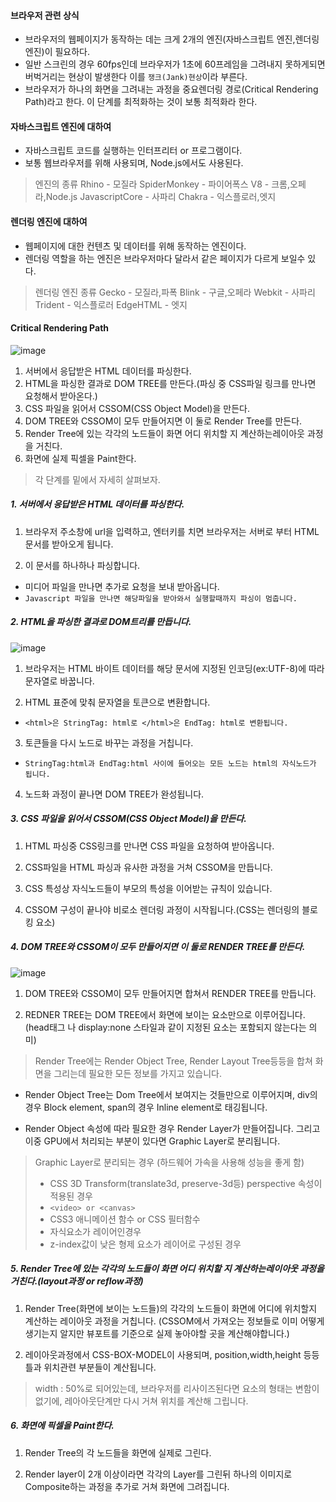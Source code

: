 #### 브라우저 관련 상식

- 브라우저의 웹페이지가 동작하는 데는 크게 2개의 엔진(자바스크립트 엔진,렌더링 엔진)이 필요하다.
- 일반 스크린의 경우 60fps인데 브라우저가 1초에 60프레임을 그려내지 못하게되면 버벅거리는 현상이 발생한다 이를 `쟁크(Jank)현상`이라 부른다.
- 브라우저가 하나의 화면을 그려내는 과정을 중요렌더링 경로(Critical Rendering Path)라고 한다. 이 단계를 최적화하는 것이 보통 최적화라 한다.

#### 자바스크립트 엔진에 대하여

- 자바스크립트 코드를 실행하는 인터프리터 or 프로그램이다.
- 보통 웹브라우저를 위해 사용되며, Node.js에서도 사용된다.

> 엔진의 종류
> Rhino - 모질라
> SpiderMonkey - 파이어폭스
> V8 - 크롬,오페라,Node.js
> JavascriptCore - 사파리
> Chakra - 익스플로러,엣지

#### 렌더링 엔진에 대하여

- 웹페이지에 대한 컨텐츠 및 데이터를 위해 동작하는 엔진이다.
- 렌더링 역할을 하는 엔진은 브라우저마다 달라서 같은 페이지가 다르게 보일수 있다.

> 렌더링 엔진 종류
> Gecko - 모질라,파폭
> Blink - 구글,오페라
> Webkit - 사파리
> Trident - 익스플로러
> EdgeHTML - 엣지

#### Critical Rendering Path

![image](https://user-images.githubusercontent.com/49670068/110416666-7093f200-80d7-11eb-954f-15d485aabf69.png)


1. 서버에서 응답받은 HTML 데이터를 파싱한다.
2. HTML을 파싱한 결과로 DOM TREE를 만든다.(파싱 중 CSS파일 링크를 만나면 요청해서 받아온다.)
3. CSS 파일을 읽어서 CSSOM(CSS Object Model)을 만든다.
4. DOM TREE와 CSSOM이 모두 만들어지면 이 둘로 Render Tree를 만든다.
5. Render Tree에 있는 각각의 노드들이 화면 어디 위치할 지 계산하는레이아웃 과정을 거친다.
6. 화면에 실제 픽셀을 Paint한다.

> 각 단계를 밑에서 자세히 살펴보자.

##### 1. 서버에서 응답받은 HTML 데이터를 파싱한다.

1) 브라우저 주소창에 url을 입력하고, 엔터키를 치면 브라우저는 서버로 부터 HTML문서를 받아오게 됩니다.

2) 이 문서를 하나하나 파싱합니다.

- 미디어 파일을 만나면 추가로 요청을 보내 받아옵니다.
- `Javascript 파일을 만나면 해당파일을 받아와서 실행할때까지 파싱이 멈춥니다.`

##### 2. HTML을 파싱한 결과로 DOM트리를 만듭니다.

![image](https://user-images.githubusercontent.com/49670068/110417022-1f383280-80d8-11eb-8f43-80341aab0c47.png)

1) 브라우저는 HTML 바이트 데이터를 해당 문서에 지정된 인코딩(ex:UTF-8)에 따라 문자열로 바꿉니다.
   
2) HTML 표준에 맞춰 문자열을 토큰으로 변환합니다.

- `<html>은 StringTag: html로 </html>은 EndTag: html로 변환됩니다.`

3) 토큰들을 다시 노드로 바꾸는 과정을 거칩니다.

- `StringTag:html과 EndTag:html 사이에 들어오는 모든 노드는 html의 자식노드가 됩니다.`

4) 노드화 과정이 끝나면 DOM TREE가 완성됩니다.

##### 3. CSS 파일을 읽어서 CSSOM(CSS Object Model)을 만든다.

1) HTML 파싱중 CSS링크를 만나면 CSS 파일을 요청하여 받아옵니다.

2) CSS파일을 HTML 파싱과 유사한 과정을 거쳐 CSSOM을 만듭니다.

3) CSS 특성상 자식노드들이 부모의 특성을 이어받는 규칙이 있습니다.

4) CSSOM 구성이 끝나야 비로소 렌더링 과정이 시작됩니다.(CSS는 렌더링의 블로킹 요소)

##### 4. DOM TREE와 CSSOM이 모두 만들어지면 이 둘로 RENDER TREE를 만든다.

![image](https://user-images.githubusercontent.com/49670068/110418341-be5e2980-80da-11eb-9882-e6ff15a0ab74.png)

1) DOM TREE와 CSSOM이 모두 만들어지면 합쳐서 RENDER TREE를 만듭니다.

2) REDNER TREE는 DOM TREE에서 화면에 보이는 요소만으로 이루어집니다.(head태그 나 display:none 스타일과 같이 지정된 요소는 포함되지 않는다는 의미)

> Render Tree에는 Render Object Tree, Render Layout Tree등등을 합쳐 화면을 그리는데 필요한 모든 정보를 가지고 있습니다.

- Render Object Tree는 Dom Tree에서 보여지는 것들만으로 이루어지며, div의 경우 Block element, span의 경우 Inline element로 태깅됩니다.

- Render Object 속성에 따라 필요한 경우 Render Layer가 만들어집니다. 그리고 이중 GPU에서 처리되는 부분이 있다면 Graphic Layer로 분리됩니다.

> Graphic Layer로 분리되는 경우 (하드웨어 가속을 사용해 성능을 좋게 함)
> - CSS 3D Transform(translate3d, preserve-3d등) perspective 속성이 적용된 경우
> - `<video> or <canvas>`
> - CSS3 애니메이션 함수 or CSS 필터함수
> - 자식요소가 레이어인경우
> - z-index값이 낮은 형제 요소가 레이어로 구성된 경우

##### 5. Render Tree에 있는 각각의 노드들이 화면 어디 위치할 지 계산하는레이아웃 과정을 거친다.(layout과정 or reflow과정)

1) Render Tree(화면에 보이는 노드들)의 각각의 노드들이 화면에 어디에 위치할지 계산하는 레이아웃 과정을 거칩니다. (CSSOM에서 가져오는 정보들로 이미 어떻게 생기는지 알지만 뷰포트를 기준으로 실제 놓아야할 곳을 계산해야합니다.)

2) 레이아웃과정에서 CSS-BOX-MODEL이 사용되며, position,width,height 등등 틀과 위치관련 부분들이 계산됩니다.

> width : 50%로 되어있는데, 브라우저를 리사이즈된다면 요소의 형태는 변함이 없기에, 레아아웃단계만 다시 거쳐 위치를 계산해 그립니다.

##### 6. 화면에 픽셀을 Paint한다.

1) Render Tree의 각 노드들을 화면에 실제로 그린다.

2) Render layer이 2개 이상이라면 각각의 Layer를 그린뒤 하나의 이미지로 Composite하는 과정을 추가로 거쳐 화면에 그려집니다.